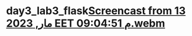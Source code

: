# day3_lab3_flask[Screencast from 13 مار, 2023 EET 09:04:51 م.webm](https://user-images.githubusercontent.com/113322103/224811588-1af3006a-8efd-4b88-8b17-28489e2d21f0.webm)

